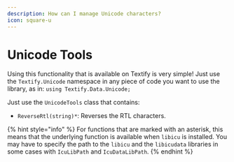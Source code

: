 ```yaml
---
description: How can I manage Unicode characters?
icon: square-u
---
```


# Unicode Tools

Using this functionality that is available on Textify is very simple! Just use the `Textify.Unicode` namespace in any piece of code you want to use the library, as in: `using Textify.Data.Unicode;`

Just use the `UnicodeTools` class that contains:

* `ReverseRtl(string)*`: Reverses the RTL characters.

{% hint style="info" %}
For functions that are marked with an asterisk, this means that the underlying function is available when `libicu` is installed. You may have to specify the path to the `libicu` and the `libicudata` libraries in some cases with `IcuLibPath` and `IcuDataLibPath`.
{% endhint %}
